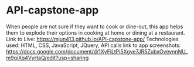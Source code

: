 # API-capstone-app
When people are not sure if they want to cook or dine-out, this app helps them to explode their options in cooking at home or dining at a restaurant. 
Link to Live: https://mjun413.github.io/API-capstone-app/
Technologies used: HTML, CSS, JavaScript, JQuery, API calls
link to app screenshots: https://docs.google.com/document/d/1XyFiLtPi5Xgye7JR5ZubxOvevnnNU_m9giXq4VyrtaQ/edit?usp=sharing
